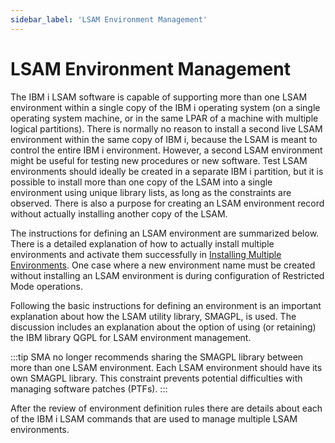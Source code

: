 ```yaml
---
sidebar_label: 'LSAM Environment Management'
---
```


# LSAM Environment Management

The IBM i LSAM software is capable of supporting more than one LSAM environment within a single copy of the IBM i operating system (on a single operating system machine, or in the same LPAR of a machine with multiple logical partitions). There is normally no reason to install a second live LSAM environment within the same copy of IBM i, because the LSAM is meant to control the entire IBM i environment. However, a second LSAM environment might be useful for testing new procedures or new software.  Test LSAM environments should ideally be created in a separate IBM i partition, but it is possible to install more than one copy of the LSAM into a single environment using unique library lists, as long as the constraints are observed. There is also a purpose for creating an LSAM environment record without actually installing another copy of the LSAM.

The instructions for defining an LSAM environment are summarized below. There is a detailed explanation of how to actually install multiple environments and activate them successfully in [Installing Multiple Environments](/reference/multiple-environments.md). One case where a new environment name must be created without installing an LSAM environment is during configuration of Restricted Mode operations.

Following the basic instructions for defining an environment is an important explanation about how the LSAM utility library, SMAGPL, is used. The discussion includes an explanation about the option of using (or retaining) the IBM library QGPL for LSAM environment management.

:::tip
SMA no longer recommends sharing the SMAGPL library between more than one LSAM environment. Each LSAM environment should have its own SMAGPL library. This constraint prevents potential difficulties with managing software patches (PTFs).
:::

After the review of environment definition rules there are details about each of the IBM i LSAM commands that are used to manage multiple LSAM environments.
